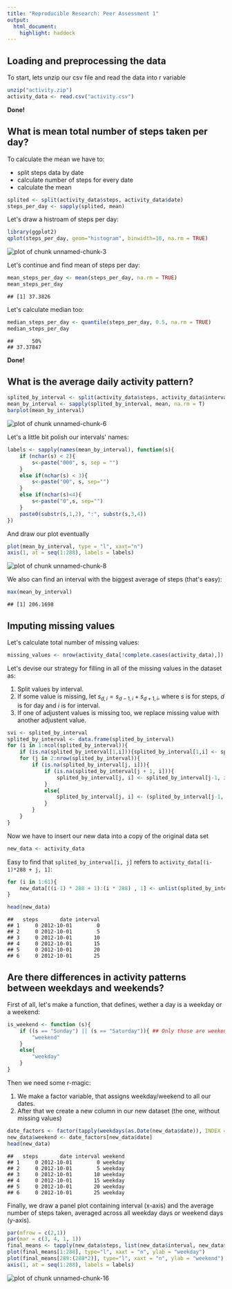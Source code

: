 ```yaml
---
title: "Reproducible Research: Peer Assessment 1"
output: 
  html_document: 
    highlight: haddock
---
```



## Loading and preprocessing the data
To start, lets unzip our csv file and read the data into r variable 

```r
unzip("activity.zip")
activity_data <- read.csv("activity.csv")
```
__Done!__

## What is mean total number of steps taken per day?

To calculate the mean we have to:

* split steps data by date
* calculate number of steps for every date
* calculate the mean


```r
splited <- split(activity_data$steps, activity_data$date)
steps_per_day <- sapply(splited, mean)
```

Let's draw a histroam of steps per day:

```r
library(ggplot2)
qplot(steps_per_day, geom="histogram", binwidth=10, na.rm = TRUE)
```

![plot of chunk unnamed-chunk-3](figure/unnamed-chunk-3-1.png) 

Let's continue and find mean of steps per day:

```r
mean_steps_per_day <- mean(steps_per_day, na.rm = TRUE)
mean_steps_per_day
```

```
## [1] 37.3826
```
Let's calculate median too:

```r
median_steps_per_day <- quantile(steps_per_day, 0.5, na.rm = TRUE)
median_steps_per_day
```

```
##      50% 
## 37.37847
```

**Done!**

## What is the average daily activity pattern?

```r
splited_by_interval <- split(activity_data$steps, activity_data$interval)
mean_by_interval <- sapply(splited_by_interval, mean, na.rm = T)
barplot(mean_by_interval)
```

![plot of chunk unnamed-chunk-6](figure/unnamed-chunk-6-1.png) 

Let's a little bit polish our intervals' names:

```r
labels <- sapply(names(mean_by_interval), function(s){
    if (nchar(s) < 2){
        s<-paste("000", s, sep = "")
    }
    else if(nchar(s) < 3){
        s<-paste("00", s, sep="")
    }
    else if(nchar(s)<4){
        s<-paste("0",s, sep="")
    }
    paste0(substr(s,1,2), ":", substr(s,3,4))
})
```

And draw our plot eventually

```r
plot(mean_by_interval, type = "l", xaxt="n")
axis(1, at = seq(1:288), labels = labels)
```

![plot of chunk unnamed-chunk-8](figure/unnamed-chunk-8-1.png) 

We also can find an interval with the biggest average of steps (that's easy):

```r
max(mean_by_interval)
```

```
## [1] 206.1698
```

## Imputing missing values

Let's calculate total number of missing values:

```r
missing_values <- nrow(activity_data[!complete.cases(activity_data),])
```

Let's devise our strategy for filling in all of the missing values in the dataset as:
1. Split values by interval.  
2. If some value is missing, let $s_{d,i} = s_{d - 1, i} + s_{d + 1, i}$, where $s$ is for steps, $d$ is for day and $i$ is for interval.  
3. If one of adjustent values is missing too, we replace missing value with another adjustent value.



```r
svi <- splited_by_interval
splited_by_interval <- data.frame(splited_by_interval)
for (i in 1:ncol(splited_by_interval)){
    if (is.na(splited_by_interval[1,i])){splited_by_interval[1,i] <- splited_by_interval[2, i]}
    for (j in 2:nrow(splited_by_interval)){
        if (is.na(splited_by_interval[j, i])){
            if (is.na(splited_by_interval[j + 1, i])){
                splited_by_interval[j, i] <- splited_by_interval[j-1, i]
            }
            else{
                splited_by_interval[j, i] <- (splited_by_interval[j-1, i] + splited_by_interval[j+1, i])/2
            }
        }
    }
}
```

Now we have to insert our new data into a copy of the original data set

```r
new_data <- activity_data
```
Easy to find that  ```splited_by_interval[i, j]``` refers to ```activity_data[(i-1)*288 + j, 1]```:


```r
for (i in 1:61){
    new_data[((i-1) * 288 + 1):(i * 288) , 1] <- unlist(splited_by_interval[i, ], use.names = F)
}

head(new_data)
```

```
##   steps       date interval
## 1     0 2012-10-01        0
## 2     0 2012-10-01        5
## 3     0 2012-10-01       10
## 4     0 2012-10-01       15
## 5     0 2012-10-01       20
## 6     0 2012-10-01       25
```

## Are there differences in activity patterns between weekdays and weekends?

First of all, let's make a function, that defines, wether a day is a weekday or a weekend:

```r
is_weekend <- function (s){
    if ((s == "Sunday") || (s == "Saturday")){ ## Only those are weekends in my country =(
        "weekend"
    }
    else{
        "weekday"
    }
}
```
Then we need some r-magic:
1. We make a factor variable, that assigns weekday/weekend to all our dates. 
2. After that we create a new column in our new dataset (the one, without missing values)

```r
date_factors <- factor(tapply(weekdays(as.Date(new_data$date)), INDEX = new_data$date, FUN = is_weekend))
new_data$weekend <- date_factors[new_data$date]
head(new_data)
```

```
##   steps       date interval weekend
## 1     0 2012-10-01        0 weekday
## 2     0 2012-10-01        5 weekday
## 3     0 2012-10-01       10 weekday
## 4     0 2012-10-01       15 weekday
## 5     0 2012-10-01       20 weekday
## 6     0 2012-10-01       25 weekday
```

Finally, we draw a panel plot containing interval (x-axis) and the average number of steps taken, averaged across all weekday days or weekend days (y-axis). 


```r
par(mfrow = c(2,1))
par(mar = c(3, 4, 1, 1))
final_means <- tapply(new_data$steps, list(new_data$interval, new_data$weekend), mean)
plot(final_means[1:288], type="l", xaxt = "n", ylab = "weekday")
plot(final_means[289:(288*2)], type="l", xaxt = "n", ylab = "weekend")
axis(1, at = seq(1:288), labels = labels)
```

![plot of chunk unnamed-chunk-16](figure/unnamed-chunk-16-1.png) 
